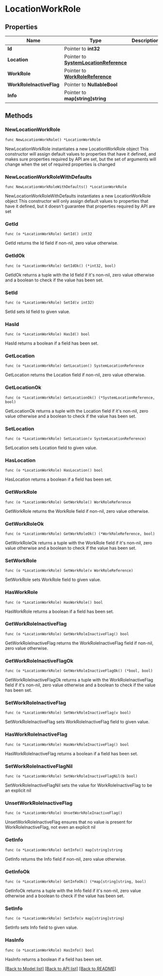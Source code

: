 # LocationWorkRole

## Properties

Name | Type | Description | Notes
------------ | ------------- | ------------- | -------------
**Id** | Pointer to **int32** |  | [optional] 
**Location** | Pointer to [**SystemLocationReference**](SystemLocationReference.md) |  | [optional] 
**WorkRole** | Pointer to [**WorkRoleReference**](WorkRoleReference.md) |  | [optional] 
**WorkRoleInactiveFlag** | Pointer to **NullableBool** |  | [optional] 
**Info** | Pointer to **map[string]string** |  | [optional] 

## Methods

### NewLocationWorkRole

`func NewLocationWorkRole() *LocationWorkRole`

NewLocationWorkRole instantiates a new LocationWorkRole object
This constructor will assign default values to properties that have it defined,
and makes sure properties required by API are set, but the set of arguments
will change when the set of required properties is changed

### NewLocationWorkRoleWithDefaults

`func NewLocationWorkRoleWithDefaults() *LocationWorkRole`

NewLocationWorkRoleWithDefaults instantiates a new LocationWorkRole object
This constructor will only assign default values to properties that have it defined,
but it doesn't guarantee that properties required by API are set

### GetId

`func (o *LocationWorkRole) GetId() int32`

GetId returns the Id field if non-nil, zero value otherwise.

### GetIdOk

`func (o *LocationWorkRole) GetIdOk() (*int32, bool)`

GetIdOk returns a tuple with the Id field if it's non-nil, zero value otherwise
and a boolean to check if the value has been set.

### SetId

`func (o *LocationWorkRole) SetId(v int32)`

SetId sets Id field to given value.

### HasId

`func (o *LocationWorkRole) HasId() bool`

HasId returns a boolean if a field has been set.

### GetLocation

`func (o *LocationWorkRole) GetLocation() SystemLocationReference`

GetLocation returns the Location field if non-nil, zero value otherwise.

### GetLocationOk

`func (o *LocationWorkRole) GetLocationOk() (*SystemLocationReference, bool)`

GetLocationOk returns a tuple with the Location field if it's non-nil, zero value otherwise
and a boolean to check if the value has been set.

### SetLocation

`func (o *LocationWorkRole) SetLocation(v SystemLocationReference)`

SetLocation sets Location field to given value.

### HasLocation

`func (o *LocationWorkRole) HasLocation() bool`

HasLocation returns a boolean if a field has been set.

### GetWorkRole

`func (o *LocationWorkRole) GetWorkRole() WorkRoleReference`

GetWorkRole returns the WorkRole field if non-nil, zero value otherwise.

### GetWorkRoleOk

`func (o *LocationWorkRole) GetWorkRoleOk() (*WorkRoleReference, bool)`

GetWorkRoleOk returns a tuple with the WorkRole field if it's non-nil, zero value otherwise
and a boolean to check if the value has been set.

### SetWorkRole

`func (o *LocationWorkRole) SetWorkRole(v WorkRoleReference)`

SetWorkRole sets WorkRole field to given value.

### HasWorkRole

`func (o *LocationWorkRole) HasWorkRole() bool`

HasWorkRole returns a boolean if a field has been set.

### GetWorkRoleInactiveFlag

`func (o *LocationWorkRole) GetWorkRoleInactiveFlag() bool`

GetWorkRoleInactiveFlag returns the WorkRoleInactiveFlag field if non-nil, zero value otherwise.

### GetWorkRoleInactiveFlagOk

`func (o *LocationWorkRole) GetWorkRoleInactiveFlagOk() (*bool, bool)`

GetWorkRoleInactiveFlagOk returns a tuple with the WorkRoleInactiveFlag field if it's non-nil, zero value otherwise
and a boolean to check if the value has been set.

### SetWorkRoleInactiveFlag

`func (o *LocationWorkRole) SetWorkRoleInactiveFlag(v bool)`

SetWorkRoleInactiveFlag sets WorkRoleInactiveFlag field to given value.

### HasWorkRoleInactiveFlag

`func (o *LocationWorkRole) HasWorkRoleInactiveFlag() bool`

HasWorkRoleInactiveFlag returns a boolean if a field has been set.

### SetWorkRoleInactiveFlagNil

`func (o *LocationWorkRole) SetWorkRoleInactiveFlagNil(b bool)`

 SetWorkRoleInactiveFlagNil sets the value for WorkRoleInactiveFlag to be an explicit nil

### UnsetWorkRoleInactiveFlag
`func (o *LocationWorkRole) UnsetWorkRoleInactiveFlag()`

UnsetWorkRoleInactiveFlag ensures that no value is present for WorkRoleInactiveFlag, not even an explicit nil
### GetInfo

`func (o *LocationWorkRole) GetInfo() map[string]string`

GetInfo returns the Info field if non-nil, zero value otherwise.

### GetInfoOk

`func (o *LocationWorkRole) GetInfoOk() (*map[string]string, bool)`

GetInfoOk returns a tuple with the Info field if it's non-nil, zero value otherwise
and a boolean to check if the value has been set.

### SetInfo

`func (o *LocationWorkRole) SetInfo(v map[string]string)`

SetInfo sets Info field to given value.

### HasInfo

`func (o *LocationWorkRole) HasInfo() bool`

HasInfo returns a boolean if a field has been set.


[[Back to Model list]](../README.md#documentation-for-models) [[Back to API list]](../README.md#documentation-for-api-endpoints) [[Back to README]](../README.md)


